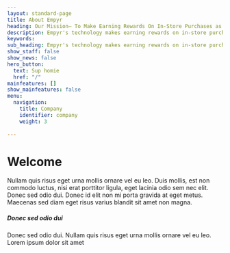 ```yaml
---
layout: standard-page
title: About Empyr
heading: Our Mission– To Make Earning Rewards On In-Store Purchases as Effortless as Breathing
description: Empyr's technology makes earning rewards on in-store purchases so easy, sometimes it happens without you even thinking about it, kinda like breathing.  We used this mission to build out the Empyr API, which powers online-to-offline (O2O) card linked marketing programs for some of the world’s largest websites and apps. Direct integration with the three leading credit card associations make it possible for online consumers to automatically earn rewards at offline merchants by simply paying with linked debit or credit cards, while simultaneously generating revenue for online publishers and providing online to offline attribution to advertisers. Empyr’s growing network of publisher partners includes Yelp, Microsoft, LivingSocial, Coupons.com, Swagbucks and over 1,500 other websites and apps.
keywords: 
sub_heading: Empyr's technology makes earning rewards on in-store purchases so easy, sometimes it happens without you even thinking about it, kinda like breathing.  We used this mission to build out the Empyr API, which powers online-to-offline (O2O) card linked marketing programs for some of the world’s largest websites and apps. Direct integration with the three leading credit card associations make it possible for online consumers to automatically earn rewards at offline merchants by simply paying with linked debit or credit cards, while simultaneously generating revenue for online publishers and providing online to offline attribution to advertisers. Empyr’s growing network of publisher partners includes Yelp, Microsoft, LivingSocial, Coupons.com, Swagbucks and over 1,500 other websites and apps.
show_staff: false
show_news: false
hero_button:
  text: Sup homie
  href: "/"
mainfeatures: []
show_mainfeatures: false
menu:
  navigation:
    title: Company
    identifier: company
    weight: 3
    
---
```

# Welcome
Nullam quis risus eget urna mollis ornare vel eu leo. Duis mollis, est non commodo luctus, nisi erat porttitor ligula, eget lacinia odio sem nec elit. Donec sed odio dui. Donec id elit non mi porta gravida at eget metus. Maecenas sed diam eget risus varius blandit sit amet non magna.

##### Donec sed odio dui
Donec sed odio dui. Nullam quis risus eget urna mollis ornare vel eu leo. Lorem ipsum dolor sit amet
